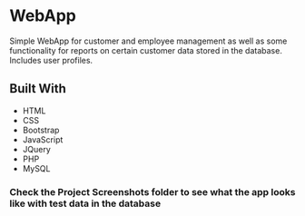 # WebApp
Simple WebApp for customer and employee management as well as some functionality for reports on certain customer data stored in the database. Includes user profiles.

## Built With
* HTML
* CSS
* Bootstrap
* JavaScript
* JQuery
* PHP
* MySQL

### Check the Project Screenshots folder to see what the app looks like with test data in the database
